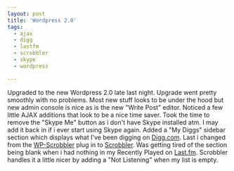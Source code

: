 ```yaml
---
layout: post
title: 'Wordpress 2.0'
tags:
  - ajax
  - digg
  - lastfm
  - scrobbler
  - skype
  - wordpress

---
```


Upgraded to the new Wordpress 2.0 late last night. Upgrade went pretty smoothly with no problems. Most new stuff looks to be under the hood but new admin console is nice as is the new "Write Post" editor. Noticed a few little AJAX additions that look to be a nice time saver. Took the time to remove the "Skype Me" button as i don't have Skype installed atm. I may add it back in if i ever start using Skype again. Added a "My Diggs" sidebar section which displays what I've been digging on <a href="http://www.the8thsign.com/wp-admin/http//www.digg.com">Digg.com</a>. Last i changed from the <a href="http://www.tedpearson.com/blog/?page_id=778">WP-Scrobbler</a> plug in to <a href="http://leflo.de/projekte/scrobbler/">Scrobbler</a>. Was getting tired of the section being blank when i had nothing in my Recently Played on <a href="http://www.last.fm">Last.fm</a>. Scrobbler handles it a little nicer by adding a "Not Listening" when my list is empty.

<!-- technorati tags start -->
<!-- technorati tags end -->
